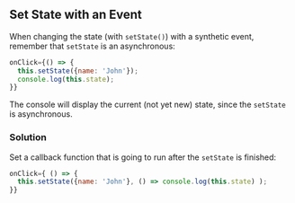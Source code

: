 ## Set State with an Event
When changing the state (with `setState()`) with a synthetic event, remember
that `setState` is an asynchronous:
```js
onClick={() => {
  this.setState({name: 'John'});
  console.log(this.state);
}}
```
The console will display the current (not yet new) state, since the `setState` is asynchronous.
### Solution
Set a callback function that is going to run after the `setState` is finished:
```js
onClick={ () => {
  this.setState({name: 'John'}, () => console.log(this.state) );
}}
```
